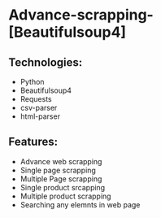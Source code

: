 # Advance-scrapping-[Beautifulsoup4]

## Technologies:
  - Python
  - Beautifulsoup4
  - Requests
  - csv-parser
  - html-parser

## Features:
  - Advance web scrapping
  - Single page scrapping
  - Multiple Page scrapping
  - Single product srcapping
  - Multiple product scrapping
  - Searching any elemnts in web page

